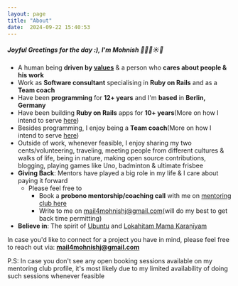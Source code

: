 ```yaml
---
layout: page
title: "About"
date:  2024-09-22 15:40:53
---
```


##### Joyful Greetings for the day :), I'm Mohnish 🙂🌱🌷☀️🙏

- A human being **driven by [values](https://bit.ly/mohnish_human_and_engineering_values)** & a person who **cares about people & his work**
- Work as **Software consultant** specialising in **Ruby on Rails** and as a **Team coach**
- Have been **programming** for **12+ years** and I'm **based** in **Berlin, Germany**
- Have been building **Ruby on Rails** apps for **10+ years**(More on how I intend to serve [here](/being_of_service_as_a_rails_consultant))
- Besides programming, I enjoy being a **Team coach**(More on how I intend to serve [here](/being_of_service_as_a_team_coach))
- Outside of work, whenever feasible, I enjoy sharing my two cents/volunteering, traveling, meeting people from different cultures & walks of life, being in nature, making open source contributions, blogging, playing games like Uno, badminton & ultimate frisbee
- **Giving Back**: Mentors have played a big role in my life & I care about paying it forward
  - Please feel free to
    - Book a **probono mentorship/coaching call** with me on [mentoring club here](https://bit.ly/probono_coaching_mentoring_connect_with_mohnish)
    - Write to me on mail4mohnishj@gmail.com(will do my best to get back time permitting)
- **Believe in**: The spirit of [Ubuntu](https://www.youtube.com/watch?v=44xbZ8MN1uk) and [Lokahitam Mama Karaṇīyam](https://www.azhagi.com/motto-love-all-serve-all-help-ever-hurt-never.php)

In case you'd like to connect for a project you have in mind, please feel free to reach out via: **mail4mohnishj@gmail.com**

P.S: In case you don't see any open booking sessions available on my mentoring club profile, it's most likely due to my limited availability of doing such sessions whenever feasible

